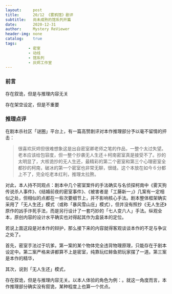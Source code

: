 ```yaml
---
layout:     post
title:      20/12 《雾鸦馆》剧评
subtitle:   尚未成熟的馆系列开篇
date:       2020-12-31
author:     Mystery ReViewer
header-img: none
catalog:    true
tags:
          - 密室
          - 动线
          - 馆系列
          - 灰烬工作室
---
```


### 前言

存在叙诡，但是与推理内容无关

存在架空设定，但是不重要

### 推理点评

在剧本杀社区「谜圈」平台上，有一篇高赞剧评对本作推理部分予以毫不留情的抨击：

> 很喜欢灰烬但很难想象这是出自密室卿老师之笔的作品，一整个太过失望。老本应该给包容度，但一整个抄袭无人生还＋柯南密室真是接受不了。抄的太明显了，大核诡抄的无人生还，最精彩的第二个密室和第三个心理密室全都抄的柯南，破冰的第一个密室也非常无聊，很缝。这个本放在如今６分都上不了，完全吃老本红利，推理太拉胯。

对此，本人持不同观点：剧本中几个密室案件的手法确实与名侦探柯南中《雾天狗传说杀人事件》、《结婚前夜的密室事件》、《被害者是「工藤新一」》几案有一定相似之处，但相似的点都在一些次要细节上，并不影响核心手法。剧本整体框架确实采用了「无人生还」模式（或称「暴风雪山庄」模式），但并没有照抄《无人生还》原作的凶手诈死手法，而是另行设计了一套巧妙的「七人变六人」手法。纵观全本，原创内容的设计水平确实也对得起其作为盒装本的定位。

若说上面这段是对本作的辩护，那么接下来的内容就得客观谈谈本作的不足与争议之处了。

首先，密室手法过于坑爹。第一案的某个物体完全违背物理原理，只能存在于剧本设定中。第二案严格来讲都算不上是密室，纯靠玩红鲱鱼把玩家摆了一道。第三案是本作的精华，

其次，说到「无人生还」模式，

存在叙诡，但是与推理内容无关。以本人体验的角色为例：。就这一角度而言，本作推理部分确实没有叙诡，某种程度上也算一个优点。
